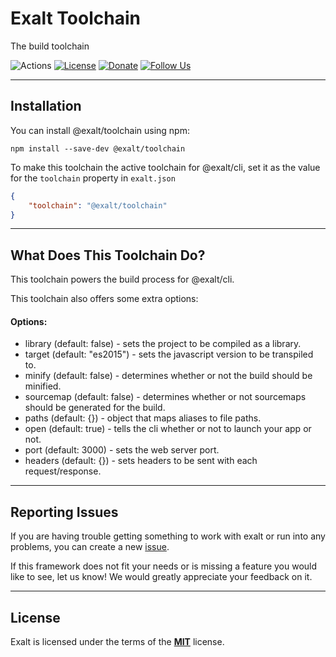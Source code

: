 # Exalt Toolchain

The build toolchain

![Actions](https://github.com/OutwalkStudios/exalt/workflows/build/badge.svg)
[![License](https://img.shields.io/badge/license-MIT-blue.svg)](https://github.com/OutwalkStudios/exalt/blob/main/LICENSE)
[![Donate](https://img.shields.io/badge/patreon-donate-green.svg)](https://www.patreon.com/outwalkstudios)
[![Follow Us](https://img.shields.io/badge/follow-on%20twitter-4AA1EC.svg)](https://twitter.com/OutwalkStudios)

---

## Installation

You can install @exalt/toolchain using npm:

```
npm install --save-dev @exalt/toolchain
```

To make this toolchain the active toolchain for @exalt/cli, set it as the value for the
`toolchain` property in `exalt.json`

```json
{
    "toolchain": "@exalt/toolchain"
}
```

---

## What Does This Toolchain Do?

This toolchain powers the build process for @exalt/cli.

This toolchain also offers some extra options:

#### Options:
- library (default: false) - sets the project to be compiled as a library.
- target (default: "es2015") - sets the javascript version to be transpiled to.
- minify (default: false) - determines whether or not the build should be minified.
- sourcemap (default: false) - determines whether or not sourcemaps should be generated for the build.
- paths (default: {}) - object that maps aliases to file paths.
- open (default: true) - tells the cli whether or not to launch your app or not.
- port (default: 3000) - sets the web server port.
- headers (default: {}) - sets headers to be sent with each request/response.

---

## Reporting Issues

If you are having trouble getting something to work with exalt or run into any problems, you can create a new [issue](https://github.com/OutwalkStudios/exalt/issues).

If this framework does not fit your needs or is missing a feature you would like to see, let us know! We would greatly appreciate your feedback on it.

---

## License

Exalt is licensed under the terms of the [**MIT**](https://github.com/OutwalkStudios/exalt/blob/main/LICENSE) license.